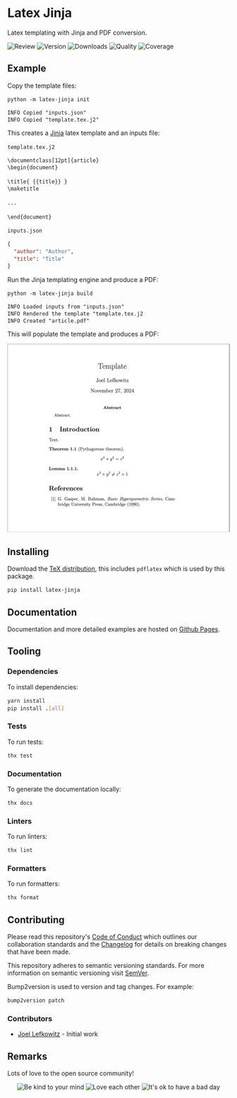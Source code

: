 # Latex Jinja

Latex templating with Jinja and PDF conversion.

![Review](https://img.shields.io/github/actions/workflow/status/JoelLefkowitz/latex-jinja/review.yml)
![Version](https://img.shields.io/pypi/v/latex-jinja)
![Downloads](https://img.shields.io/pypi/dw/latex-jinja)
![Quality](https://img.shields.io/codacy/grade/6c16c26db4424b2a92fa96bc09c91dac)
![Coverage](https://img.shields.io/codacy/coverage/6c16c26db4424b2a92fa96bc09c91dac)

## Example

Copy the template files:

```
python -m latex-jinja init
```

```properties
INFO Copied "inputs.json"
INFO Copied "template.tex.j2"
```

This creates a [Jinja](https://jinja.palletsprojects.com) latex template and an inputs file:

`template.tex.j2`

```.j2
\documentclass[12pt]{article}
\begin{document}

\title{ {{title}} }
\maketitle

...

\end{document}
```

`inputs.json`

```json
{
  "author": "Author",
  "title": "Title"
}
```

Run the Jinja templating engine and produce a PDF:

```
python -m latex-jinja build
```

```properties
INFO Loaded inputs from "inputs.json"
INFO Rendered the template "template.tex.j2
INFO Created "article.pdf"
```

This will populate the template and produces a PDF:

![Example](docs/images/example.png)

## Installing

Download the [TeX distribution](https://miktex.org/), this includes `pdflatex` which is used by this package.

```bash
pip install latex-jinja
```

## Documentation

Documentation and more detailed examples are hosted on [Github Pages](https://joellefkowitz.github.io/latex).

## Tooling

### Dependencies

To install dependencies:

```bash
yarn install
pip install .[all]
```

### Tests

To run tests:

```bash
thx test
```

### Documentation

To generate the documentation locally:

```bash
thx docs
```

### Linters

To run linters:

```bash
thx lint
```

### Formatters

To run formatters:

```bash
thx format
```

## Contributing

Please read this repository's [Code of Conduct](CODE_OF_CONDUCT.md) which outlines our collaboration standards and the [Changelog](CHANGELOG.md) for details on breaking changes that have been made.

This repository adheres to semantic versioning standards. For more information on semantic versioning visit [SemVer](https://semver.org).

Bump2version is used to version and tag changes. For example:

```bash
bump2version patch
```

### Contributors

- [Joel Lefkowitz](https://github.com/joellefkowitz) - Initial work

## Remarks

Lots of love to the open source community!

<div align='center'>
    <img width=200 height=200 src='https://media.giphy.com/media/osAcIGTSyeovPq6Xph/giphy.gif' alt='Be kind to your mind' />
    <img width=200 height=200 src='https://media.giphy.com/media/KEAAbQ5clGWJwuJuZB/giphy.gif' alt='Love each other' />
    <img width=200 height=200 src='https://media.giphy.com/media/WRWykrFkxJA6JJuTvc/giphy.gif' alt="It's ok to have a bad day" />
</div>

